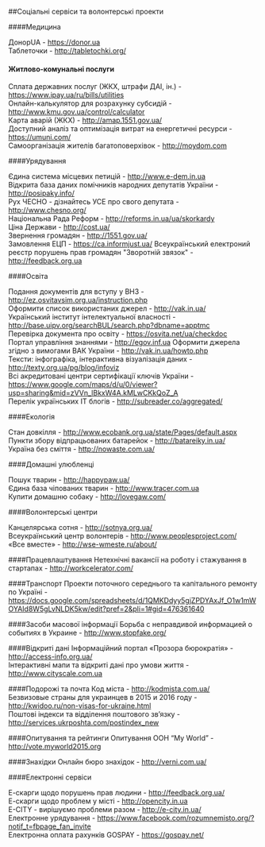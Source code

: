 ##Соціальні сервіси та волонтерські проекти

####Медицина

ДонорUA - https://donor.ua  
Таблеточки - http://tabletochki.org/  

#### Житлово-комунальні послуги

Сплата державних послуг (ЖКХ, штрафи ДАІ, ін.) - https://www.ipay.ua/ru/bills/utilities  
Онлайн-калькулятор для розрахунку субсидій - http://www.kmu.gov.ua/control/calculator  
Карта аварій (ЖКХ) - http://amap.1551.gov.ua/  
Доступний аналіз та оптимізація витрат на енергетичні ресурси - https://umuni.com/  
Самоорганізація жителів багатоповерхівок - http://moydom.com

####Урядування

Єдина система місцевих петицій - http://www.e-dem.in.ua  
Відкрита база даних помічників народних депутатів України - http://posipaky.info/  
Рух ЧЕСНО - дізнайтесь УСЕ про свого депутата - http://www.chesno.org/  
Національна Рада Реформ - http://reforms.in.ua/ua/skorkardy  
Ціна Держави - http://cost.ua/  
Звернення громадян - http://1551.gov.ua/  
Замовлення ЕЦП - https://ca.informjust.ua/
Всеукраїнський електроний реєстр порушень прав громадян "Зворотній звязок" - http://feedback.org.ua  

####Освіта

Подання документів для вступу у ВНЗ - http://ez.osvitavsim.org.ua/instruction.php  
Оформити список використаних джерел - http://vak.in.ua/  
Український інститут інтелектуальної власності - http://base.uipv.org/searchBUL/search.php?dbname=apptmc  
Перевірка документа про освіту - https://osvita.net/ua/checkdoc  
Портал управління знаннями - http://egov.inf.ua
Оформити джерела згідно з вимогами ВАК України - http://vak.in.ua/howto.php  
Тексти: інфографіка, інтерактивна візуалізація даних - http://texty.org.ua/pg/blog/infoviz  
Всі акредитовані центри сертифікації ключів України - https://www.google.com/maps/d/u/0/viewer?usp=sharing&mid=zVVn_lBkxW4A.kMLwCKkQoZ_A  
Перелік українських ІТ блогів - http://subreader.co/aggregated/  

####Екологія

Стан довкілля - http://www.ecobank.org.ua/state/Pages/default.aspx  
Пункти збору відпрацьованих батарейок - http://batareiky.in.ua/  
Україна без сміття - http://nowaste.com.ua/  

####Домашні улюбленці

Пошук тварин - http://happypaw.ua/  
Єдина база чіпованих тварин - http://www.tracer.com.ua  
Купити домашню собаку - http://lovegaw.com/  

####Волонтерські центри

Канцелярська сотня - http://sotnya.org.ua/  
Всеукраїнський центр волонтерів - http://www.peoplesproject.com/  
«Все вместе» - http://wse-wmeste.ru/about/  

####Працевлаштування
Нетехнічні вакансії на роботу і стажування в стартапах  - http://workcelerator.com/  

####Транспорт
Проекти поточного середнього та капітального ремонту по Україні - https://docs.google.com/spreadsheets/d/1QMKDdyy5gjZPDYAxJf_O1w1mWOYAId8W5gLvNLDK5kw/edit?pref=2&pli=1#gid=476361640  

####Засоби масової інформації
Борьба с неправдивой информацией о событиях в Украине - http://www.stopfake.org/    

####Відкриті дані
Інформаційний портал «Прозора бюрократія» - http://access-info.org.ua/  
Інтерактивні мапи та відкриті дані про умови життя - http://www.cityscale.com.ua  

####Подорожі та почта
Код міста - http://kodmista.com.ua/  
Безвизовые страны для украинцев в 2015 и 2016 году - http://kwidoo.ru/non-visas-for-ukraine.html  
Поштові індекси та відділення поштового зв’язку - http://services.ukrposhta.com/postindex_new  

####Опитування та рейтинги
Опитування ООН “My World” - http://vote.myworld2015.org  

####Знахідки
Онлайн бюро знахідок - http://verni.com.ua/  

####Електронні сервіси

Е-скарги щодо порушень прав людини - http://feedback.org.ua/  
Е-скарги щодо проблем у місті - http://opencity.in.ua  
E-CITY - вирішуємо проблеми разом - http://e-city.in.ua/  
Електронне урядування - https://www.facebook.com/rozumnemisto.org/?notif_t=fbpage_fan_invite  
Електронна оплата рахунків GOSPAY - https://gospay.net/  